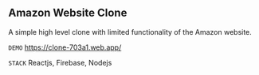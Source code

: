 ## Amazon Website Clone

A simple high level clone with limited functionality of the Amazon website.

`DEMO` https://clone-703a1.web.app/

`STACK` Reactjs, Firebase, Nodejs

